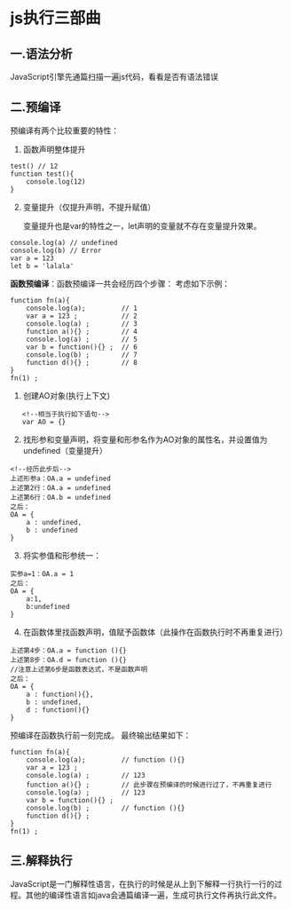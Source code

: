 # js执行三部曲
## 一.语法分析
JavaScript引擎先通篇扫描一遍js代码，看看是否有语法错误
## 二.预编译
预编译有两个比较重要的特性：
1. 函数声明整体提升
```
test() // 12
function test(){
    console.log(12)
}
```
2. 变量提升（仅提升声明，不提升赋值）

    变量提升也是var的特性之一，let声明的变量就不存在变量提升效果。
```
console.log(a) // undefined
console.log(b) // Error
var a = 123
let b = 'lalala'
```
**函数预编译**：函数预编译一共会经历四个步骤：
考虑如下示例：
```
function fn(a){
    console.log(a);         // 1
    var a = 123 ;           // 2
    console.log(a) ;        // 3
    function a(){} ;        // 4
    console.log(a) ;        // 5
    var b = function(){} ;  // 6
    console.log(b) ;        // 7
    function d(){} ;        // 8
}
fn(1) ;
```
1. 创建AO对象(执行上下文)
 ```
    <!--相当于执行如下语句-->
    var AO = {}
 ```
2. 找形参和变量声明，将变量和形参名作为AO对象的属性名，并设置值为undefined（变量提升）  
```
<!--经历此步后-->
上述形参a：OA.a = undefined
上述第2行：OA.a = undefined
上述第6行：OA.b = undefined
之后：
OA = {
    a : undefined,
    b : undefined
}
```
3. 将实参值和形参统一：
```
实参a=1：OA.a = 1
之后：
OA = {
    a:1,
    b:undefined
}
```
4. 在函数体里找函数声明，值赋予函数体（此操作在函数执行时不再重复进行）
```
上述第4步：OA.a = function (){}
上述第8步：OA.d = function (){}
//注意上述第6步是函数表达式，不是函数声明
之后：
OA = {
    a : function(){},
    b : undefined,
    d : function(){}
}
```
预编译在函数执行前一刻完成。
最终输出结果如下：
```
function fn(a){
    console.log(a);         // function (){}
    var a = 123 ;           
    console.log(a) ;        // 123
    function a(){} ;        // 此步骤在预编译的时候进行过了，不再重复进行
    console.log(a) ;        // 123
    var b = function(){} ;   
    console.log(b) ;        // function (){}
    function d(){} ;        
}
fn(1) ;
```
## 三.解释执行
JavaScript是一门解释性语言，在执行的时候是从上到下解释一行执行一行的过程。其他的编译性语言如java会通篇编译一遍，生成可执行文件再执行此文件。